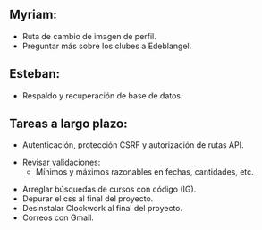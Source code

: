## Myriam:
  
- Ruta de cambio de imagen de perfil.
- Preguntar más sobre los clubes a Edeblangel.

## Esteban:

- Respaldo y recuperación de base de datos.

## Tareas a largo plazo:

- Autenticación, protección CSRF y autorización de rutas API.
* Revisar validaciones:
  - Mínimos y máximos razonables en fechas, cantidades, etc.
- Arreglar búsquedas de cursos con código (IG).
- Depurar el css al final del proyecto.
- Desinstalar Clockwork al final del proyecto.
- Correos con Gmail.
